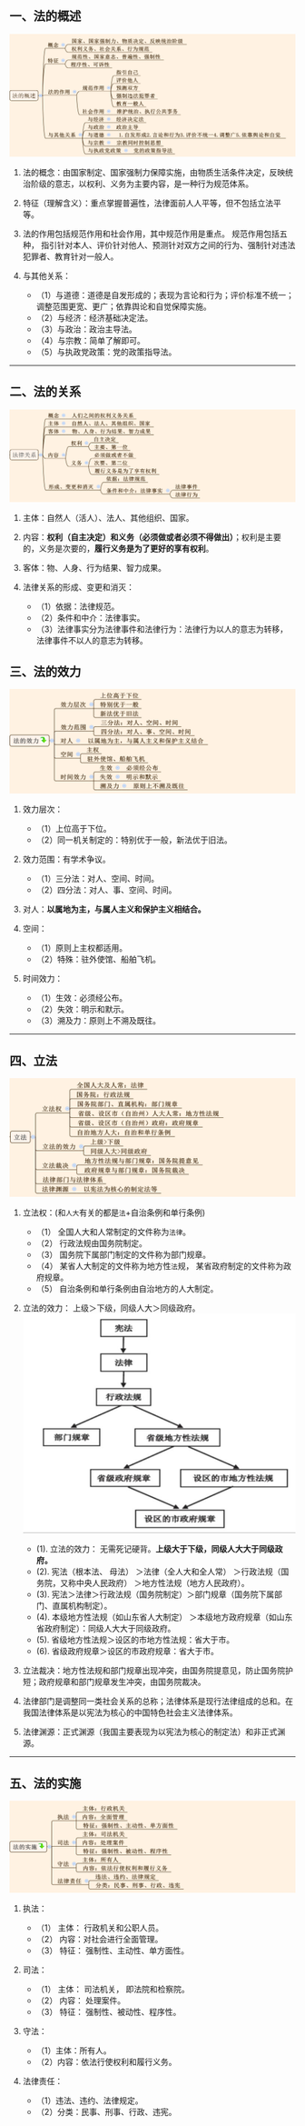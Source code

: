 ## 一、法的概述

![img](img/20190510202524.png)

1. 法的概念：由国家制定、国家强制力保障实施，由物质生活条件决定，反映统治阶级的意志，以权利、义务为主要内容，是一种行为规范体系。


2. 特征（理解含义）：重点掌握普遍性，法律面前人人平等，但不包括立法平等。

3. 法的作用包括规范作用和社会作用，其中规范作用是重点。 规范作用包括五种， 指引针对本人、评价针对他人、预测针对双方之间的行为、强制针对违法犯罪者、教育针对一般人。

4. 与其他关系：
   - （1）与道德：道德是自发形成的；表现为言论和行为；评价标准不统一；调整范围更宽、更广；依靠舆论和自觉保障实施。
   - （2）与经济：经济基础决定法。
   - （3）与政治：政治主导法。
   - （4）与宗教：简单了解即可。
   - （5）与执政党政策：党的政策指导法。

---
## 二、法的关系

![img](img/20190510203012.png)

1. 主体：自然人（活人）、法人、其他组织、国家。

2. 内容：**权利（自主决定）和义务（必须做或者必须不得做出）**；权利是主要的，义务是次要的，**履行义务是为了更好的享有权利**。

3. 客体：物、人身、行为结果、智力成果。

4. 法律关系的形成、变更和消灭：
   - （1）依据：法律规范。
   - （2）条件和中介：法律事实。
   - （3）法律事实分为法律事件和法律行为：法律行为以人的意志为转移，法律事件不以人的意志为转移。

## 三、法的效力

![img](img/20190510204218.png)

1. 效力层次：
   - （1）上位高于下位。
   - （2）同一机关制定的：特别优于一般，新法优于旧法。

2. 效力范围：有学术争议。
   - （1）三分法：对人、空间、时间。
   - （2）四分法：对人、事、空间、时间。

3. 对人：**以属地为主，与属人主义和保护主义相结合。**

4. 空间：
   - （1）原则上主权都适用。
   - （2）特殊：驻外使馆、船舶飞机。

5. 时间效力：
   - （1）生效：必须经公布。
   - （2）失效：明示和默示。
   - （3）溯及力：原则上不溯及既往。

---
## 四、立法

![img](img/20190510204802.png)

1. 立法权：(和`人大`有关的都是`法`+自治条例和单行条例)
   - （1） 全国人大和人常制定的文件称为`法律`。
   - （2） 行政法规由国务院制定。
   - （3） 国务院下属部门制定的文件称为部门规章。
   - （4） 某省人大制定的文件称为地方性`法`规， 某省政府制定的文件称为政府规章。
   - （5） 自治条例和单行条例由自治地方的人大制定。

2. 立法的效力： 上级＞下级，同级人大＞同级政府。
![img](img/20190510205405.png)

   - (1). 立法的效力： 无需死记硬背。**上级大于下级，同级人大大于同级政府。**
   - (2). 宪法（根本法、 母法） ＞法律（全人大和全人常） ＞行政法规（国务院，又称中央人民政府） ＞地方性法规（地方人民政府）。
   - (3). 宪法＞法律＞行政法规（国务院制定）＞部门规章（国务院下属部门、直属机构制定）。
   - (4). 本级地方性法规（如山东省人大制定） ＞本级地方政府规章（如山东省政府制定）：同级人大大于同级政府。
   - (5). 省级地方性法规＞设区的市地方性法规：省大于市。
   - (6). 省级政府规章＞设区的市政府规章：省大于市。

3. 立法裁决：地方性法规和部门规章出现冲突，由国务院提意见，防止国务院护短；政府规章和部门规章发生冲突，由国务院裁决。

4. 法律部门是调整同一类社会关系的总称；法律体系是现行法律组成的总和。在我国法律体系是以宪法为核心的中国特色社会主义法律体系。

5. 法律渊源：正式渊源（我国主要表现为以宪法为核心的制定法）和非正式渊源。

---
## 五、法的实施

![img](img/20190510205130.png)

1. 执法：
   - （1） 主体： 行政机关和公职人员。
   - （2） 内容：对社会进行全面管理。
   - （3） 特征： 强制性、主动性、单方面性。

2. 司法：
   - （1） 主体： 司法机关， 即法院和检察院。
   - （2） 内容： 处理案件。
   - （3） 特征： 强制性、被动性、程序性。

3. 守法：
   - （1）主体：所有人。
   - （2）内容：依法行使权利和履行义务。

4. 法律责任：
   - （1）违法、违约、法律规定。
   - （2）分类：民事、刑事、行政、违宪。

